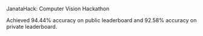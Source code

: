 JanataHack: Computer Vision Hackathon

Achieved 94.44% accuracy on public leaderboard and 92.58% accuracy on private leaderboard.
